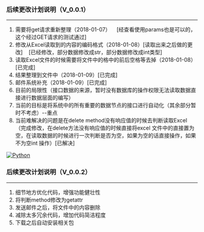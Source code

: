 ### 后续更改计划说明（V_0.0.1）

------------
1. 需要将get请求重新整理（2018-01-07）
    [经查看使用params也是可以的，这个经过GET请求的测试通过]
2. 修改从Excel读取到的内容的编码格式（2018-01-08）[读取出来之后做的更改]
    [已经修改，部分数据修改成str，部分数据修改成int类型]
3. 读取Excel文件的时候需要将文件中的格中的前后空格等去掉（2018-01-08）[已完成]
4. 结果整理到文件中（2018-01-09）[已完成]
5. 邮件系统补充（2018-01-09）[已完成]
6. 目前的局限性（接口数据的来源，暂时没有数据库的操作权限无法读取数据直接进行数据层面的编写）
7. 当前的目标是将系统中的所有重要的数据节点的接口进行自动化（其余部分暂时不考虑）--重点
8. 当前难解决的问题是在delete method没有响应值的时候去判断读取Excel（完成修改，在delete方法没有响应值的时候直接将excel 文件中的直接置为空，在读取数据的时候进行一次判断是否为空，如果为空的话直接操作，如果不为空int 操作）[已解决]





[![Python](https://ss2.bdstatic.com/70cFvnSh_Q1YnxGkpoWK1HF6hhy/it/u=3396642439,2113025435&fm=27&gp=0.jpg "Python")](https://ss2.bdstatic.com/70cFvnSh_Q1YnxGkpoWK1HF6hhy/it/u=3396642439,2113025435&fm=27&gp=0.jpg "Python")


### 后续更改计划说明（V_0.0.2）

------------
1.  细节地方优化代码，增强功能健壮性
2.  将判断method修改为getattr
3.  发送邮件之后，将文件中的内容删除
4.  减除太多冗余代码，增加代码简洁程度
5.  下载之后自动安装相关包
